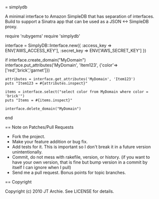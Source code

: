 = simplydb

A minimal interface to Amazon SimpleDB that has separation of interfaces. Build to support a Sinatra app that can be used as a JSON <-> SimpleDB proxy.

  require 'rubygems'
  require 'simplydb'

  interface = SimplyDB::Interface.new({
    :access_key => ENV['AWS_ACCESS_KEY'],
    :secret_key => ENV['AWS_SECRET_KEY']
  })

  if interface.create_domain("MyDomain")
    interface.put_attributes('MyDomain', 'Item123', {'color'=>['red','brick','garnet']})

    attributes = interface.get_attributes('MyDomain', 'Item123')
    puts "Item123 = #{attributes.inspect}"

    items = interface.select("select color from MyDomain where color = 'brick'")
    puts "Items = #{items.inspect}"

    interface.delete_domain("MyDomain")
  end

== Note on Patches/Pull Requests

* Fork the project.
* Make your feature addition or bug fix.
* Add tests for it. This is important so I don't break it in a
  future version unintentionally.
* Commit, do not mess with rakefile, version, or history.
  (if you want to have your own version, that is fine but bump version in a commit by itself I can ignore when I pull)
* Send me a pull request. Bonus points for topic branches.

== Copyright

Copyright (c) 2010 JT Archie. See LICENSE for details.
